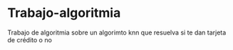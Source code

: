 # Trabajo-algoritmia
Trabajo de algoritmia sobre un algorimto knn que resuelva si te dan tarjeta de crédito o no
